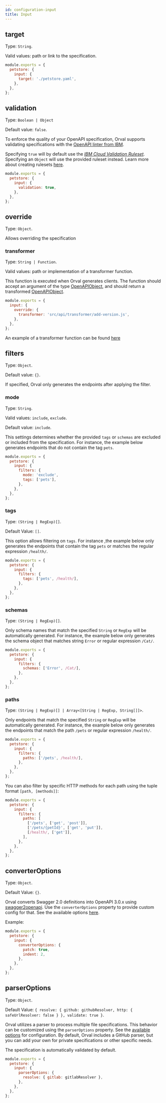 ```yaml
---
id: configuration-input
title: Input
---
```


## target

Type: `String`.

Valid values: path or link to the specification.

```js
module.exports = {
  petstore: {
    input: {
      target: './petstore.yaml',
    },
  },
};
```

## validation

Type: `Boolean | Object`

Default value: `false`.

To enforce the quality of your OpenAPI specification, Orval supports validating specifications with the <a href="https://github.com/IBM/openapi-validator" target="_blank">OpenAPI linter from IBM</a>.

Specifying `true` will by default use the <a href="https://github.com/IBM/openapi-validator/blob/main/docs/ibm-cloud-rules.md"><em>IBM Cloud Validation Ruleset</em></a>.
Specifying an `Object` will use the provided ruleset instead. Learn more about creating rulesets <a href="https://docs.stoplight.io/docs/spectral/aa15cdee143a1-java-script-ruleset-format">here</a>.

```js
module.exports = {
  petstore: {
    input: {
      validation: true,
    },
  },
};
```

## override

Type: `Object`.

Allows overriding the specification

### transformer

Type: `String | Function`.

Valid values: path or implementation of a transformer function.

This function is executed when Orval generates clients. The function should accept an argument of the type <a href="https://github.com/metadevpro/openapi3-ts/blob/master/src/model/openapi30.ts#L12" target="_blank">OpenAPIObject</a>, and should return a transformed <a href="https://github.com/metadevpro/openapi3-ts/blob/master/src/model/openapi30.ts#L12" target="_blank">OpenAPIObject</a>.

```js
module.exports = {
  input: {
    override: {
      transformer: 'src/api/transformer/add-version.js',
    },
  },
};
```

An example of a transformer function can be found <a href="https://github.com/orval-labs/orval/blob/master/samples/basic/api/transformer/add-version.js" target="_blank">here</a>

## filters

Type: `Object`.

Default value: `{}`.

If specified, Orval only generates the endpoints after applying the filter.

### mode

Type: `String`.

Valid values: `include`, `exclude`.

Default value: `include`.

This settings determines whether the provided `tags` or `schemas` are excluded or included from the specification.
For instance, the example below generates endpoints that do not contain the tag `pets`.

```js
module.exports = {
  petstore: {
    input: {
      filters: {
        mode: 'exclude',
        tags: ['pets'],
      },
    },
  },
};
```

### tags

Type: `(String | RegExp)[]`.

Default Value: `[]`.

This option allows filtering on `tags`. For instance ,the example below only generates the endpoints that contain the tag `pets` or matches the regular expression `/health/`.

```js
module.exports = {
  petstore: {
    input: {
      filters: {
        tags: ['pets', /health/],
      },
    },
  },
};
```

### schemas

Type: `(String | RegExp)[]`.

Only schema names that match the specified `String` or `RegExp` will be automatically generated.
For instance, the example below only generates the schema object that matches string `Error` or regular expression `/Cat/`.

```js
module.exports = {
  petstore: {
    input: {
      filters: {
        schemas: ['Error', /Cat/],
      },
    },
  },
};
```

### paths

Type: `(String | RegExp)[] | Array<[String | RegExp, String[]]>`.

Only endpoints that match the specified `String` or `RegExp` will be automatically generated.
For instance, the example below only generates the endpoints that match the path `/pets` or regular expression `/health/`.

```js
module.exports = {
  petstore: {
    input: {
      filters: {
        paths: ['/pets', /health/],
      },
    },
  },
};
```

You can also filter by specific HTTP methods for each path using the tuple format `[path, [methods]]`:

```js
module.exports = {
  petstore: {
    input: {
      filters: {
        paths: [
          ['/pets', ['get', 'post']],
          ['/pets/{petId}', ['get', 'put']],
          [/health/, ['get']],
        ],
      },
    },
  },
};
```

## converterOptions

Type: `Object`.

Default Value: `{}`.

Orval converts Swagger 2.0 definitions into OpenAPI 3.0.x using [swagger2openapi](https://github.com/Mermade/oas-kit/tree/main/packages/swagger2openapi). Use the `converterOptions` property to provide custom config for that. See the available options [here](https://github.com/orval-labs/orval/blob/next/src/types/swagger2openapi.d.ts#L10).

Example:

```js
module.exports = {
  petstore: {
    input: {
      converterOptions: {
        patch: true,
        indent: 2,
      },
    },
  },
};
```

## parserOptions

Type: `Object`.

Default Value: `{ resolve: { github: githubResolver, http: { safeUrlResolver: false } }, validate: true }`.

Orval utilizes a parser to process multiple file specifications. This behavior can be customized using the `parserOptions` property. See the [available options](https://apidevtools.com/swagger-parser/options.html) for configuration.
By default, Orval includes a GitHub parser, but you can add your own for private specifications or other specific needs.

The specification is automatically validated by default.

```js
module.exports = {
  petstore: {
    input: {
      parserOptions: {
        resolve: { gitlab: gitlabResolver },
      },
    },
  },
};
```
